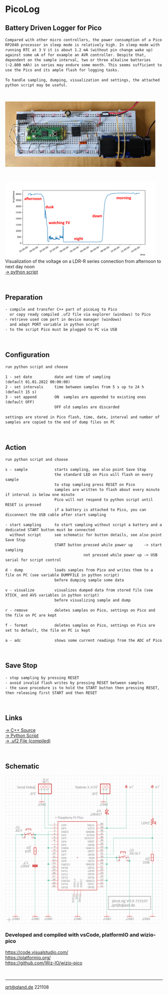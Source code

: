 # **PicoLog**
## Battery Driven Logger for Pico

```
Compared with other micro controllers, the power consumption of a Pico RP2040 processor in sleep mode is relatively high. In sleep mode with running RTC at 3 V it is about 1.2 mA (without pin change wake up) against some uA of for example an AVR controller. Despite that, dependent on the sample interval, two or three alkaline batteries (~2.800 mAh) in series may endure some month. This seems sufficient to use the Pico and its ample flash for logging tasks.

To handle sampling, dumping, visualization and settings, the attached python script may be useful.

```

<br>

<img src="images/hardware.jpg" width=480><br>

<br>

<img src="images/visu.png" width=480><br>
Visualization of the voltage on a LDR-R series connection from afternoon to next day noon  
[-> python script](#links)

<br>

## Preparation
```
- compile and transfer C++ part of picoLog to Pico
  or copy ready compiled .uf2 file via explorer (windows) to Pico
- retrieve used com port in device manager (windows)
  and adapt PORT variable in python script
- to the script Pico must be plugged to PC via USB
```

<br>

## Configuration
```
run python script and choose

1 - set date          date and time of sampling                     (default 01.01.2022 00:00:00)
2 - set intervals     time between samples from 5 s up to 24 h      (default 15 s)
3 - set append        ON  samples are appended to existing ones     (default OFF) 
                      OFF old samples are discarded

settings are stored in Pico flash, time, date, interval and number of samples are copied to the end of dump files on PC
```

<br>

## Action
```
run python script and choose

s - sample            starts sampling, see also point Save Stop
                      the standard LED on Pico will flash on every sample
                      to stop sampling press RESET on Pico
                      samples are written to flash about every minute if interval is below one minute
                      Pico will not respond to python script until RESET is pressed
                      if a battery is attached to Pico, you can disconnect the USB cable after start sampling

- start sampling      to start sampling without script a battery and a dedicated START button must be connected
  without script      see schematic for button details, see also point Save Stop
                      START button pressed while power up     -> start sampling
                                   not pressed while power up -> USB serial for script control

d - dump              loads samples from Pico and writes them to a file on PC (see variable DUMPFILE in python script)
                      before dumping sample some data

v - visualize         visualizes dumped data from stored file (see XTICK_ and AVS variables in python script)
                      before visualizing sample and dump
                      
r - remove            deletes samples on Pico, settings on Pico and the file on PC are kept

f - format            deletes samples on Pico, settings on Pico are set to default, the file on PC is kept

a - adc               shows some current readings from the ADC of Pico
```

<br>

## Save Stop
```
- stop sampling by pressing RESET
- avoid invalid flash writes by pressing RESET between samples
- the save procedure is to hold the START button then pressing RESET, then releasing first START and then RESET
```

<br>

## Links
[-> C++ Source](source_c)  
[-> Python Script](source_py)  
[-> .uf2 File (compiled)](compiled)

<br>

## Schematic
<img src="images/schematic.png" width=640>

<br>

### Developed and compiled with vsCode, platformIO and wizio-pico
https://code.visualstudio.com/  
https://platformio.org/  
https://github.com/Wiz-IO/wizio-pico  

<br>

---

[qrt@qland.de](mailto:qrt@qland.de) 221108
